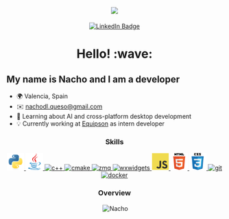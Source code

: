 <div id="header" align="center">
  <img src="https://media1.giphy.com/media/qgQUggAC3Pfv687qPC/giphy.gif?cid=ecf05e47ibj2t677cmms5d5jxlndoc18zrg1n6bm8j3b9702&rid=giphy.gif&ct=g" width="100"/>
  <br /><br />
  <div id="badges">
    <a href="https://www.linkedin.com/in/i%C3%B1aki-d-a16575142">
      <img src="https://img.shields.io/badge/LinkedIn-blue?style=for-the-badge&logo=linkedin&logoColor=white" alt="LinkedIn Badge"/>
    </a>
  </div>
</div>

<h1 align="center">Hello! :wave:</h1>

<h2>My name is Nacho and I am a developer</h2>

*    🌍 Valencia, Spain
*    ✉️ nachodl.queso@gmail.com
*    🧠 Learning about AI and cross-platform desktop development
*    💡 Currently working at [Equipson](https://www.equipson.es/) as intern developer

<h3 align="center">Skills</h3>
<p align="center"> 

<a href="https://www.python.org" target="_blank" rel="noreferrer"> 
<img src="https://raw.githubusercontent.com/devicons/devicon/master/icons/python/python-original.svg" alt="python" width="40" height="40"/> </a>

<a href="https://www.java.com" target="_blank" rel="noreferrer"> 
<img src="https://raw.githubusercontent.com/devicons/devicon/master/icons/java/java-original.svg" alt="java" width="40" height="40"/> </a> 

<a href="https://cplusplus.com/" target="_blank" rel="noreferrer"> 
<img src="https://upload.wikimedia.org/wikipedia/commons/1/18/ISO_C%2B%2B_Logo.svg" alt="c++" width="40" height="40"/> </a> 

<a href="https://cmake.org/" target="_blank" rel="noreferrer"> 
<img src="https://upload.wikimedia.org/wikipedia/commons/thumb/1/13/Cmake.svg/1024px-Cmake.svg.png" alt="cmake" width="40" height="40"/> </a>
  
<a href="https://zeromq.org/" target="_blank" rel="noreferrer"> 
<img src="https://img.stackshare.io/service/1064/zeromq.png" alt="zmq" width="40" height="40"/> </a>
  
<a href="https://www.wxwidgets.org/" target="_blank" rel="noreferrer"> 
<img src="https://upload.wikimedia.org/wikipedia/commons/thumb/b/bb/WxWidgets.svg/1200px-WxWidgets.svg.png" alt="wxwidgets" width="50" height="40"/> </a>
  
<a href="https://developer.mozilla.org/en-US/docs/Web/JavaScript" target="_blank" rel="noreferrer"> 
<img src="https://raw.githubusercontent.com/devicons/devicon/master/icons/javascript/javascript-original.svg" alt="javascript" width="40" height="40"/> </a> 

<a href="https://www.w3.org/html/" target="_blank" rel="noreferrer"> 
<img src="https://raw.githubusercontent.com/devicons/devicon/master/icons/html5/html5-original-wordmark.svg" alt="html5" width="40" height="40"/> </a> 

<a href="https://www.w3schools.com/css/" target="_blank" rel="noreferrer"> 
<img src="https://raw.githubusercontent.com/devicons/devicon/master/icons/css3/css3-original-wordmark.svg" alt="css3" width="40" height="40"/> </a> 

<a href="https://git-scm.com/" target="_blank" rel="noreferrer"> 
<img src="https://www.vectorlogo.zone/logos/git-scm/git-scm-icon.svg" alt="git" width="40" height="40"/> </a> 
  
<a href="https://www.docker.com/" target="_blank" rel="noreferrer"> 
<img src="https://th.bing.com/th/id/R.f56174382f698556d4d63de4d8c70e48?rik=7TNZh0Qu7rB3qg&riu=http%3a%2f%2flogos-download.com%2fwp-content%2fuploads%2f2016%2f09%2fDocker_logo.png&ehk=3bIEk6kEfOfkM%2fXL3vD30cFCffWkz%2fhymoTC2pq9GVU%3d&risl=&pid=ImgRaw&r=0" alt="docker" width="40" height="40"/> </a> 
 
</p>

<h3 align="center">Overview</h3>
<p align = "center">&nbsp;<img align="center" src="https://github-readme-stats.vercel.app/api?username=CheesyNacho10&show_icons=true&locale=en" alt="Nacho" /></p>


